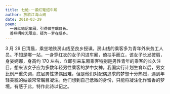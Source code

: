 ```yaml
---
title: 七绝·一袭红氅炤车厢
author: 放歌江海山阙
date: 2018-03-29
poem: |
  一袭红氅炤车厢，引得微生瞩目长。
  善睐明眸无限意，疑为一梦在瑶乡。
---
```


3 月 29 日清晨，乘坐地铁房山线至良乡授课。房山线的乘客多为青年外来务工人员。不知是哪一站，一身穿红衣的女子闪进车厢，倚扶手而立，该女子长发披肩，身姿婀娜，身高约 170 左右，立即引来车厢乘客特别是男性青年的乘客的长久注目，想来该女子应为多数年轻男性乘客的梦中女神。我国实行计划生育以后，男女比例严重失调，底层男性求偶困难，但是他们对配偶追求的梦想十分热烈，遇到年轻美貌的姑娘常常瞩目凝注。他们想到自己低微的身份，只能将凝注化作留香的梦境。有感于此，特作此诗以记之。
